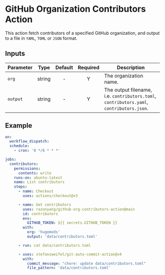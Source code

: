 # GitHub Organization Contributors Action

This action fetch contributors of a specified GitHub organization, and output to a file in `YAML`, `TOML` or `JSON` format.

## Inputs

| Parameter |  Type  | Default | Required | Description                                                                              |
| --------- | :----: | :-----: | :------: | ---------------------------------------------------------------------------------------- |
| `org`     | string |    -    |    Y     | The organization name.                                                                   |
| `output`  | string |    -    |    Y     | The output filename, i.e. `contributors.toml`, `contributors.yaml`, `contributors.json`. |

## Example

```yaml
on:
  workflow_dispatch:
  schedule:
    - cron: '0 */6 * * *'

jobs:
  contributors:
    permissions:
      contents: write
    runs-on: ubuntu-latest
    name: List contributors
    steps:
      - name: Checkout
        uses: actions/checkout@v3

      - name: Get contributors
        uses: razonyang/github-org-contributors-action@main
        id: contributors
        env:
          GITHUB_TOKEN: ${{ secrets.GITHUB_TOKEN }}
        with:
          org: 'hugomods'
          output: 'data/contributors.toml'

      - run: cat data/contributors.toml

      - uses: stefanzweifel/git-auto-commit-action@v4
        with:
          commit_message: "chore: update data/contributors.toml"
          file_pattern: 'data/contributors.toml'
```
